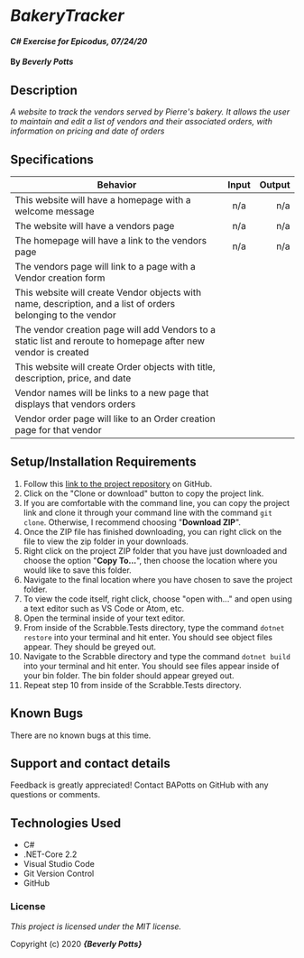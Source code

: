 # _BakeryTracker_

#### _C# Exercise for Epicodus, 07/24/20_

#### By _**Beverly Potts**_

## Description

_A website to track the vendors served by Pierre's bakery. It allows the user to maintain and edit a list of vendors and their associated orders, with information on pricing and date of orders_

## Specifications

| Behavior   |   Input   |  Output |
|----------|:-------------:|------:|
|This website will have a homepage with a welcome message|n/a|n/a|
|The website will have a vendors page|n/a|n/a|
|The homepage will have a link to the vendors page|n/a|n/a|
|The vendors page will link to a page with a Vendor creation form
|This website will create Vendor objects with name, description, and a list of orders belonging to the vendor|||
|The vendor creation page will add Vendors to a static list and reroute to homepage after new vendor is created|||
|This website will create Order objects with title, description, price, and date|||
|Vendor names will be links to a new page that displays that vendors orders|||
|Vendor order page will like to an Order creation page for that vendor|||


## Setup/Installation Requirements


  1. Follow this [link to the project repository](https://github.com/BAPotts/BakeryTracker.Solution.git) on GitHub. 
  2. Click on the "Clone or download" button to copy the project link.     
  3. If you are comfortable with the command line, you can copy the project link and clone it through your command line with the command `git clone`. Otherwise, I recommend choosing "**Download ZIP**".     
   4. Once the ZIP file has finished downloading, you can right click on the file to view the zip folder in your downloads.     
  5. Right click on the project ZIP folder that you have just downloaded and choose the option "**Copy To...**", then choose the location where you would like to save this folder.      
  6. Navigate to the final location where you have chosen to save the project folder.      
  7. To view the code itself, right click, choose "open with..." and open using a text editor such as VS Code or Atom, etc.
  8. Open the terminal inside of your text editor.
  9. From inside of the Scrabble.Tests directory, type the command `dotnet restore` into your terminal and hit enter. You should see object files appear. They should be greyed out.
  10. Navigate to the Scrabble directory and type the command `dotnet build` into your terminal and hit enter. You should see files appear inside of your bin folder. The bin folder should appear greyed out.
  11. Repeat step 10 from inside of the Scrabble.Tests directory.   


## Known Bugs

There are no known bugs at this time.

## Support and contact details

Feedback is greatly appreciated! Contact BAPotts on GitHub with any questions or comments.

## Technologies Used

* C# 
* .NET-Core 2.2
* Visual Studio Code
* Git Version Control 
* GitHub

### License

*This project is licensed under the MIT license.*

Copyright (c) 2020 **_{Beverly Potts}_**